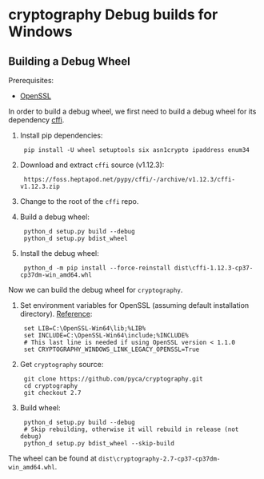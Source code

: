 # cryptography Debug builds for Windows

## Building a Debug Wheel

Prerequisites:

* [OpenSSL](https://slproweb.com/products/Win32OpenSSL.html)

In order to build a debug wheel, we first need to build a debug wheel for its dependency [cffi](https://cffi.readthedocs.io/en/latest/).

1. Install pip dependencies:

        pip install -U wheel setuptools six asn1crypto ipaddress enum34

1. Download and extract `cffi` source (v1.12.3):

        https://foss.heptapod.net/pypy/cffi/-/archive/v1.12.3/cffi-v1.12.3.zip

1. Change to the root of the `cffi` repo.

1. Build a debug wheel:

        python_d setup.py build --debug
        python_d setup.py bdist_wheel

1. Install the debug wheel:

        python_d -m pip install --force-reinstall dist\cffi-1.12.3-cp37-cp37dm-win_amd64.whl

Now we can build the debug wheel for `cryptography`.

1. Set environment variables for OpenSSL (assuming default installation directory). [Reference](https://cryptography.io/en/latest/installation/#building-cryptography-on-windows):

        set LIB=C:\OpenSSL-Win64\lib;%LIB%
        set INCLUDE=C:\OpenSSL-Win64\include;%INCLUDE%
        # This last line is needed if using OpenSSL version < 1.1.0
        set CRYPTOGRAPHY_WINDOWS_LINK_LEGACY_OPENSSL=True

1. Get `cryptography` source:

        git clone https://github.com/pyca/cryptography.git
        cd cryptography
        git checkout 2.7

1. Build wheel:

        python_d setup.py build --debug
        # Skip rebuilding, otherwise it will rebuild in release (not debug)
        python_d setup.py bdist_wheel --skip-build

The wheel can be found at `dist\cryptography-2.7-cp37-cp37dm-win_amd64.whl`.
